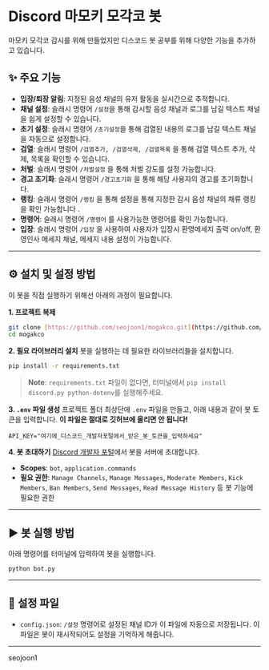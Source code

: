 # Discord 마모키 모각코 봇

마모키 모각코 감시를 위해 만들었지만 디스코드 봇 공부를 위해 다양한 기능을 추가하고 있습니다.

## ✨ 주요 기능

-   **입장/퇴장 알림**: 지정된 음성 채널의 유저 활동을 실시간으로 추적합니다.
-   **채널 설정**: 슬래시 명령어 `/설정`을 통해 감시할 음성 채널과 로그를 남길 텍스트 채널을 쉽게 설정할 수 있습니다.
-   **초기 설정**: 슬래시 명령어 `/초기설정`을 통해 검열된 내용의 로그를 남길 텍스트 채널을 자동으로 설정합니다.
-   **검열**: 슬래시 명령어 `/검열추가, /검열삭제, /검열목록` 을 통해 검열 텍스트 추가, 삭제, 목록을 확인할 수 있습니다.
-   **처벌**: 슬래시 명령어 `/처벌설정` 을 통해 처벌 강도를 설정 가능합니다.
-   **경고 초기화**: 슬래시 명령어 `/경고초기화` 을 통해 해당 사용자의 경고를 초기화합니다.
-   **랭킹**: 슬래시 명령어 `/랭킹` 을 통해 설정을 통해 지정한 감시 음성 채널의 채류 랭킹을 확인 가능합니다 .
-   **명령어**: 슬래시 명령어 `/명령어` 를 사용가능한 명령어를 확인 가능합니다.
-   **입장**: 슬래시 명령어 `/입장` 을 사용하여 사용자가 입장시 환영메세지 출력 on/off, 환영인사 메세지 채널, 메세지 내용 설정이 가능합니다.



---

## ⚙️ 설치 및 설정 방법

이 봇을 직접 실행하기 위해선 아래의 과정이 필요합니다.

**1. 프로젝트 복제**
```bash
git clone [https://github.com/seojoon1/mogakco.git](https://github.com/seojoon1/mogakco.git)
cd mogakco
```

**2. 필요 라이브러리 설치**
봇을 실행하는 데 필요한 라이브러리들을 설치합니다.
```bash
pip install -r requirements.txt
```
> **Note**: `requirements.txt` 파일이 없다면, 터미널에서 `pip install discord.py python-dotenv`를 실행해주세요.

**3. `.env` 파일 생성**
프로젝트 폴더 최상단에 `.env` 파일을 만들고, 아래 내용과 같이 봇 토큰을 입력합니다. **이 파일은 절대로 깃허브에 올리면 안 됩니다!**
```
API_KEY="여기에_디스코드_개발자포털에서_받은_봇_토큰을_입력하세요"
```

**4. 봇 초대하기**
[Discord 개발자 포털](https://discord.com/developers/applications)에서 봇을 서버에 초대합니다.
-   **Scopes**: `bot`, `application.commands`
-   **필요 권한**: `Manage Channels`, `Manage Messages`, `Moderate Members`, `Kick Members`, `Ban Members`, `Send Messages`, `Read Message History` 등 봇 기능에 필요한 권한

---

## ▶️ 봇 실행 방법

아래 명령어를 터미널에 입력하여 봇을 실행합니다.
```bash
python bot.py
```

---

## 📄 설정 파일

-   `config.json`: `/설정` 명령어로 설정된 채널 ID가 이 파일에 자동으로 저장됩니다. 이 파일은 봇이 재시작되어도 설정을 기억하게 해줍니다.
---
seojoon1